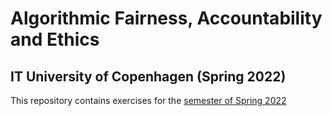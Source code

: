 # Algorithmic Fairness, Accountability and Ethics
## IT University of Copenhagen (Spring 2022)


This repository contains exercises for the [semester of Spring 2022](https://learnit.itu.dk/local/coursebase/view.php?ciid=827)
